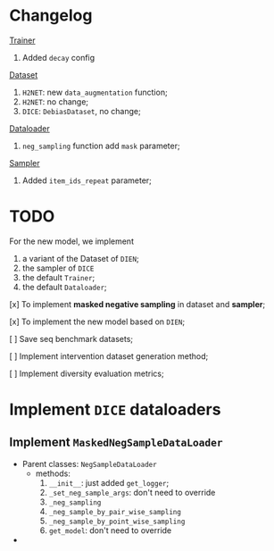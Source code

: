 # Changelog

[Trainer](./recbole_debias/trainer/trainer.py)
1. Added `decay` config

[Dataset](./recbole_debias/data/dataset.py)
1. `H2NET`: new `data_augmentation` function;
2. `H2NET`: no change;
3. `DICE`: `DebiasDataset`, no change;

[Dataloader](./recbole_debias/data/dataloader.py)
1. `neg_sampling` function add `mask` parameter;

[Sampler](./recbole_debias/sampler/sampler.py)
1. Added `item_ids_repeat` parameter;

# TODO

For the new model, we implement 
1. a variant of the Dataset of `DIEN`;
2. the sampler of `DICE`
3. the default `Trainer`;
4. the default `Dataloader`;

[x] To implement **masked negative sampling** in dataset and **sampler**;

[x] To implement the new model based on `DIEN`;

[ ] Save seq benchmark datasets;

[ ] Implement intervention dataset generation method;

[ ] Implement diversity evaluation metrics;

# Implement `DICE` dataloaders

## Implement `MaskedNegSampleDataLoader`
* Parent classes: `NegSampleDataLoader`
  * methods:
    1. `__init__`: just added `get_logger`;
    2. `_set_neg_sample_args`: don't need to override
    3. `_neg_sampling`
    4. `_neg_sample_by_pair_wise_sampling`
    5. `_neg_sample_by_point_wise_sampling`
    6. `get_model`: don't need to override
*  
